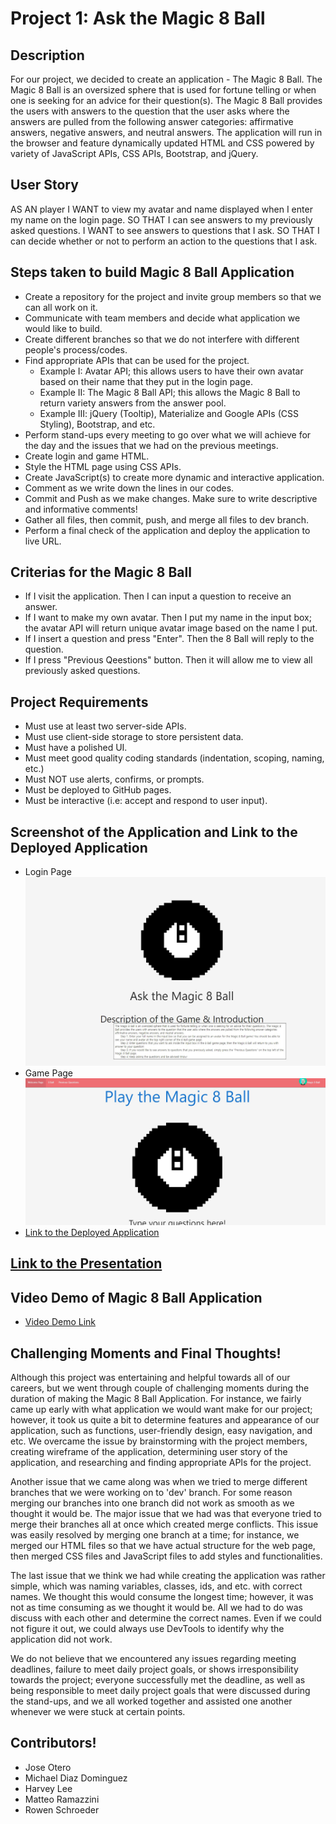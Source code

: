 # Project 1: Ask the Magic 8 Ball

## Description
For our project, we decided to create an application - The Magic 8 Ball. The Magic 8 Ball is an oversized sphere that is used for fortune telling or when one is seeking for an advice for their question(s). The Magic 8 Ball provides the users with answers to the question that the user asks where the answers are pulled from the following answer categories: affirmative answers, negative answers, and neutral answers. The application will run in the browser and feature dynamically updated HTML and CSS powered by variety of JavaScript APIs, CSS APIs, Bootstrap, and jQuery. 

## User Story
AS AN player
I WANT to view my avatar and name displayed when I enter my name on the login page.
SO THAT I can see answers to my previously asked questions.
I WANT to see answers to questions that I ask.
SO THAT I can decide whether or not to perform an action to the questions that I ask.

## Steps taken to build Magic 8 Ball Application
* Create a repository for the project and invite group members so that we can all work on it.
* Communicate with team members and decide what application we would like to build.
* Create different branches so that we do not interfere with different people's process/codes.
* Find appropriate APIs that can be used for the project.
    * Example I: Avatar API; this allows users to have their own avatar based on their name that they put in the login page.
    * Example II: The Magic 8 Ball API; this allows the Magic 8 Ball to return variety answers from the answer pool.
    * Example III: jQuery (Tooltip), Materialize and Google APIs (CSS Styling), Bootstrap, and etc.
* Perform stand-ups every meeting to go over what we will achieve for the day and the issues that we had on the previous meetings.
* Create login and game HTML. 
* Style the HTML page using CSS APIs.
* Create JavaScript(s) to create more dynamic and interactive application.
* Comment as we write down the lines in our codes.
* Commit and Push as we make changes. Make sure to write descriptive and informative comments!
* Gather all files, then commit, push, and merge all files to dev branch.
* Perform a final check of the application and deploy the application to live URL.

## Criterias for the Magic 8 Ball
* If I visit the application. Then I can input a question to receive an answer.
* If I want to make my own avatar. Then I put my name in the input box; the avatar API will return unique avatar image based on the name I put.
* If I insert a question and press "Enter". Then the 8 Ball will reply to the question.
* If I press "Previous Qeestions" button. Then it will allow me to view all previously asked questions.

## Project Requirements
* Must use at least two server-side APIs.
* Must use client-side storage to store persistent data.
* Must have a polished UI.
* Must meet good quality coding standards (indentation, scoping, naming, etc.)
* Must NOT use alerts, confirms, or prompts.
* Must be deployed to GitHub pages.
* Must be interactive (i.e: accept and respond to user input).

## Screenshot of the Application and Link to the Deployed Application
* Login Page<img src = "./assets/images/login.JPG">
* Game Page<img src = "./assets/images/gamepage.JPG">
* [Link to the Deployed Application](https://hhealing123.github.io/Ask-the-8-Ball/login.html)

## [Link to the Presentation](https://docs.google.com/presentation/d/1Dc1W831mHFSTDiSXGxwct9Eyl0CHr_SN/edit#slide=id.p1)

## Video Demo of Magic 8 Ball Application
* [Video Demo Link](https://user-images.githubusercontent.com/106945679/183773262-e9ab76a4-121e-4ef6-8c20-6892d4deac91.mp4)

## Challenging Moments and Final Thoughts!
Although this project was entertaining and helpful towards all of our careers, but we went through couple of challenging moments during the duration of making the Magic 8 Ball Application. 
For instance, we fairly came up early with what application we would want make for our project; however, it took us quite a bit to determine features and appearance of our application, such as functions, user-friendly design, easy navigation, and etc. We overcame the issue by brainstorming with the project members, creating wireframe of the application, determining user story of the application, and researching and finding appropriate APIs for the project.    

Another issue that we came along was when we tried to merge different branches that we were working on to 'dev' branch. For some reason merging our branches into one branch did not work as smooth as we thought it would be. The major issue that we had was that everyone tried to merge their branches all at once which created merge conflicts. This issue was easily resolved by merging one branch at a time; for instance, we merged our HTML files so that we have actual structure for the web page, then merged CSS files and JavaScript files to add styles and functionalities.

The last issue that we think we had while creating the application was rather simple, which was naming variables, classes, ids, and etc. with correct names. We thought this would consume the longest time; however, it was not as time consuming as we thought it would be. All we had to do was discuss with each other and determine the correct names. Even if we could not figure it out, we could always use DevTools to identify why the application did not work.

We do not believe that we encountered any issues regarding meeting deadlines, failure to meet daily project goals, or shows irresponsibility towards the project; everyone successfully met the deadline, as well as being responsible to meet daily project goals that were discussed during the stand-ups, and we all worked together and assisted one another whenever we were stuck at certain points. 

## Contributors!
* Jose Otero
* Michael Diaz Dominguez 
* Harvey Lee
* Matteo Ramazzini
* Rowen Schroeder
